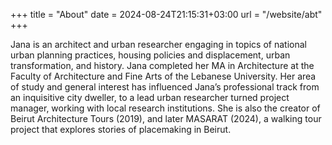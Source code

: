 +++
title = "About"
date = 2024-08-24T21:15:31+03:00
url = "/website/abt"
+++

Jana is an architect and urban researcher engaging in topics of national urban planning practices, housing policies and displacement, urban transformation, and history. 
Jana completed her MA in Architecture at the Faculty of Architecture and Fine Arts of the Lebanese University. Her area of study and general interest has influenced Jana’s professional track from an inquisitive city dweller, to a lead urban researcher turned project manager, working with local research institutions. 
She is also the creator of  Beirut Architecture Tours (2019), and later MASARAT (2024), a walking tour project that explores stories of placemaking in Beirut.

